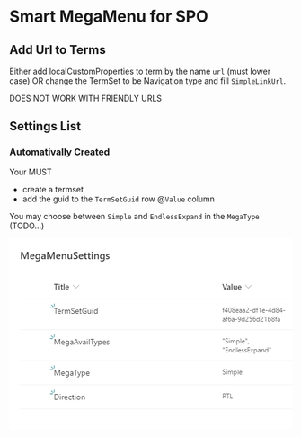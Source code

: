 # Smart MegaMenu for SPO

## Add Url to Terms

Either add localCustomProperties to term by the name `url` (must lower case) OR change the TermSet to be Navigation type and fill `SimpleLinkUrl`.

DOES NOT WORK WITH FRIENDLY URLS

## Settings List

### Automativally Created

Your MUST
* create a termset
* add the guid to the `TermSetGuid` row @`Value` column

You may choose between `Simple` and `EndlessExpand` in the `MegaType` (TODO...)

![How List Looks](https://github.com/bresleveloper/SPFx-Smart_MegaMenu/blob/master/readmeImage.png?raw=true)

